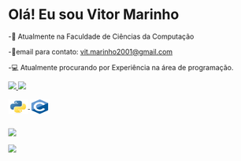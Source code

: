# Olá! Eu sou Vitor Marinho

-📖 Atualmente na Faculdade de Ciências da Computação

-📨email para contato: vit.marinho2001@gmail.com

-💻 Atualmente procurando por Experiência na área de programação.


<div>
  <a href="https://github.com/VitMarin">
  <img height="180em" src="https://github-readme-stats.vercel.app/api?username=VitorMarinhoSilva&show_icons=true&theme=gotham&include_all_commits=true&count_private=true"/>
  <img height="180em" src="https://github-readme-stats.vercel.app/api/top-langs/?username=VitorMarinhoSilva&layout=compact&langs_count=7&theme=gotham"/>
</div>

<div style="display: inline_block"><br>
<img align="center" alt="Vitor-Python" height="30" width="40" src="https://raw.githubusercontent.com/devicons/devicon/master/icons/python/python-original.svg">
<img align="center" alt="Vitor-C" height="30" width="40" src="https://raw.githubusercontent.com/devicons/devicon/master/icons/c/c-original.svg">

##

<a href="https://www.linkedin.com/in/vitor-marinho-87809a178/" target="_blank"><img src="https://img.shields.io/badge/-LinkedIn-%230077B5?style=for-the-badge&logo=linkedin&logoColor=white" target="_blank"></a> 

<a href = "mailto:vit.marinho2001@gmail.com"><img src="https://img.shields.io/badge/-Gmail-%23333?style=for-the-badge&logo=gmail&logoColor=white" target="_blank"></a>

